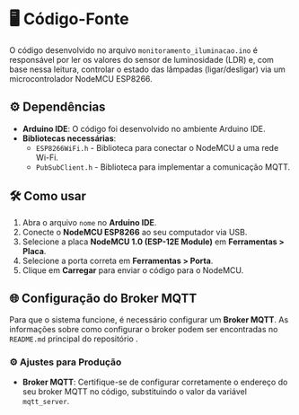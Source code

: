 # 🖥 Código-Fonte

O código desenvolvido no arquivo `monitoramento_iluminacao.ino` é responsável por ler os valores do sensor de luminosidade (LDR) e, com base nessa leitura, controlar o estado das lâmpadas (ligar/desligar) via um microcontrolador NodeMCU ESP8266.

## ⚙️ Dependências

- **Arduino IDE**: O código foi desenvolvido no ambiente Arduino IDE.
- **Bibliotecas necessárias**:
  - `ESP8266WiFi.h` - Biblioteca para conectar o NodeMCU a uma rede Wi-Fi.
  - `PubSubClient.h` - Biblioteca para implementar a comunicação MQTT.

## 🛠️ Como usar

1. Abra o arquivo `nome` no **Arduino IDE**.
2. Conecte o **NodeMCU ESP8266** ao seu computador via USB.
3. Selecione a placa **NodeMCU 1.0 (ESP-12E Module)** em **Ferramentas > Placa**.
4. Selecione a porta correta em **Ferramentas > Porta**.
5. Clique em **Carregar** para enviar o código para o NodeMCU.

## 🌐 Configuração do Broker MQTT

Para que o sistema funcione, é necessário configurar um **Broker MQTT**. As informações sobre como configurar o broker podem ser encontradas no `README.md` principal do repositório .

### ⚙️ Ajustes para Produção

- **Broker MQTT**: Certifique-se de configurar corretamente o endereço do seu broker MQTT no código, substituindo o valor da variável `mqtt_server`.
